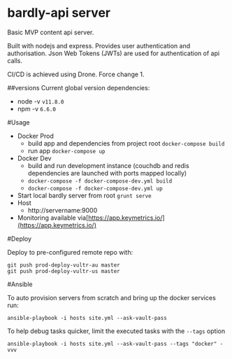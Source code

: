 bardly-api server
=================

Basic MVP content api server.  

Built with nodejs and express. Provides user authentication and authorisation. Json Web Tokens (JWTs) are used for authentication of api calls.

CI/CD is achieved using Drone. Force change 1.

##versions
Current global version dependencies:
* node -v `v11.8.0`
* npm -v `6.6.0`

#Usage 

* Docker Prod
  * build app and dependencies from project root `docker-compose build`
  * run app `docker-compose up`
* Docker Dev
  * build and run development instance (couchdb and redis dependencies are launched with ports mapped locally)
  * `docker-compose -f docker-compose-dev.yml build`
  * `docker-compose -f docker-compose-dev.yml up`
* Start local bardly server from root `grunt serve`
* Host
  * http://servername:9000
* Monitoring available via[https://app.keymetrics.io/](https://app.keymetrics.io/)

#Deploy

Deploy to pre-configured remote repo with: 

```
git push prod-deploy-vultr-au master
git push prod-deploy-vultr-us master
```

#Ansible

To auto provision servers from scratch and bring up the docker services run:
```$bash
ansible-playbook -i hosts site.yml --ask-vault-pass
```

To help debug tasks quicker, limit the executed tasks with the `--tags` option
```$bash
ansible-playbook -i hosts site.yml --ask-vault-pass --tags "docker" -vvv
```

